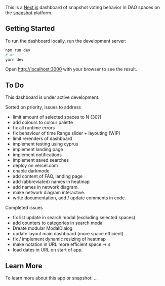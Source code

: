 This is a [Next.js](https://nextjs.org/) dashboard of snapshot voting behavior in DAO spaces on the [snapshot](https://snapshot.org/) platform. 

## Getting Started
To run the dashboard locally, run the development server:

```bash
npm run dev
# or
yarn dev
```

Open [http://localhost:3000](http://localhost:3000) with your browser to see the result.

## To Do 

This dashboard is under active development. 

Sorted on priority, issues to address 

- limit amount of selected spaces to N (30?) 
- add colours to colour palette 
- fix all runtime errors
- fix behaviour of time Range slider + layouting (WIP) 
- limit rerenders of dashboard 
- implement testing using cyprus  
- implement landing page 
- implement notifications 
- implement saved searches
- deploy on vercel.com
- enable darkmode
- add content of FAQ, landing page 
- add (abbreviated) names in heatmap
- add names in network diagram. 
- make network diagram interactive.
- write documentation, add / update comments in code.

Completed issues 
- fix list update in search modal (excluding selected spaces) 
- add counters to categories in search modal 
- Dreate modular ModalDialog 
- update layout main dashboard (more space efficient)
- fix / implement dynamic resizing of heatmap 
- make notation in URL more efficient space -> s 
- load dates in URL on start of app. 

## Learn More

To learn more about this app or snapshot: 
...
